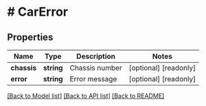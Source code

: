 # # CarError

## Properties

Name | Type | Description | Notes
------------ | ------------- | ------------- | -------------
**chassis** | **string** | Chassis number | [optional] [readonly]
**error** | **string** | Error message | [optional] [readonly]

[[Back to Model list]](../../README.md#models) [[Back to API list]](../../README.md#endpoints) [[Back to README]](../../README.md)
